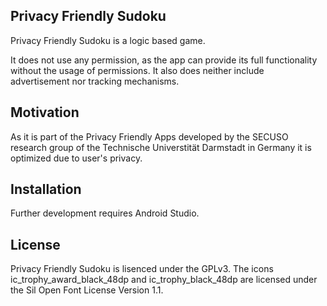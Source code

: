 ## Privacy Friendly Sudoku

Privacy Friendly Sudoku is a logic based game.

It does not use any permission, as the app can provide its full functionality without the usage of permissions. 
It also does neither include advertisement nor tracking mechanisms.

## Motivation 

As it is part of the Privacy Friendly Apps developed by the SECUSO research group of the Technische 
Universtität Darmstadt in Germany it is optimized due to user's privacy.

## Installation

Further development requires Android Studio.

## License

Privacy Friendly Sudoku is lisenced under the GPLv3.
The icons ic_trophy_award_black_48dp and ic_trophy_black_48dp are licensed under the Sil Open Font License Version 1.1.

